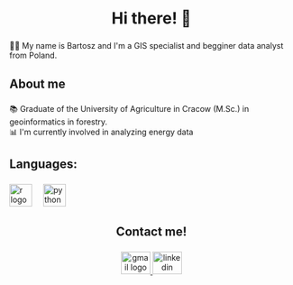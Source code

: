 <h1 align="center">Hi there! 👋</h1>

###

<p align="left">👨‍💻 My name is Bartosz and I'm a GIS specialist and begginer data analyst from Poland.</p>

###

<h2 align="left">About me</h2>

###

<p align="left">📚 Graduate of the University of Agriculture in Cracow (M.Sc.) in geoinformatics in forestry.<br>📊 I'm currently involved in analyzing energy data</p>

###

<h2 align="left">Languages:</h2>

###

<div align="left">
  <img src="https://cdn.jsdelivr.net/gh/devicons/devicon/icons/r/r-original.svg" height="40" alt="r logo"  />
  <img width="12" />
  <img src="https://cdn.jsdelivr.net/gh/devicons/devicon/icons/python/python-original.svg" height="40" alt="python logo"  />
</div>

###

<h2 align="center">Contact me!</h2>

###

<div align="center">
  <a href="mailto:bartosz.gajda1@gmail.com" target="_blank">
    <img src="https://raw.githubusercontent.com/maurodesouza/profile-readme-generator/master/src/assets/icons/social/gmail/default.svg" width="52" height="40" alt="gmail logo"  />
  </a>
  <a href="https://www.linkedin.com/in/gajdabartosz/" target="_blank">
    <img src="https://raw.githubusercontent.com/maurodesouza/profile-readme-generator/master/src/assets/icons/social/linkedin/default.svg" width="52" height="40" alt="linkedin logo"  />
  </a>
</div>

###
